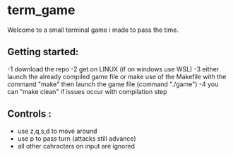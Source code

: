 # term_game

Welcome to a small terminal game i made to pass the time.

## Getting started:

-1 download the repo
-2 get on LINUX (if on windows use WSL) 
-3 either launch the already compiled game file or make use of the Makefile with the command "make" then launch the game file (command "./game")
-4 you can "make clean" if issues occur with compilation step

## Controls :
- use z,q,s,d to move around
- use p to pass turn (attacks still advance)
- all other cahracters on input are ignored